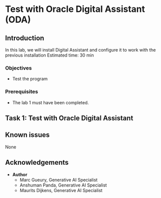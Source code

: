 # Test with Oracle Digital Assistant (ODA)

## Introduction
In this lab, we will install Digital Assistant and configure it to work with the previous installation
Estimated time: 30 min

### Objectives

- Test the program

### Prerequisites
- The lab 1 must have been completed.

## Task 1: Test with Oracle Digital Assistant

## Known issues

None

## Acknowledgements

- **Author**
    - Marc Gueury, Generative AI Specialist
    - Anshuman Panda, Generative AI Specialist
    - Maurits Dijkens, Generative AI Specialist

